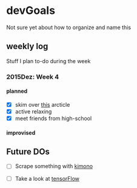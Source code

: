 # devGoals
Not sure yet about how to organize and name this 

## weekly log 
Stuff I plan to-do during the week 
### 2015Dez: Week 4
#### planned
- [x] skim over [this](http://willmcginnis.com/2015/12/20/common-data-pitfalls-for-recurring-machine-learning-systems/) arcticle
- [x] active relaxing
- [x] meet friends from high-school

#### improvised 

## Future DOs 
- [ ] Scrape something with [kimono](https://www.kimonolabs.com/learn/calling-an-api)  
- [ ] Take a look at [tensorFlow](https://www.tensorflow.org/)

